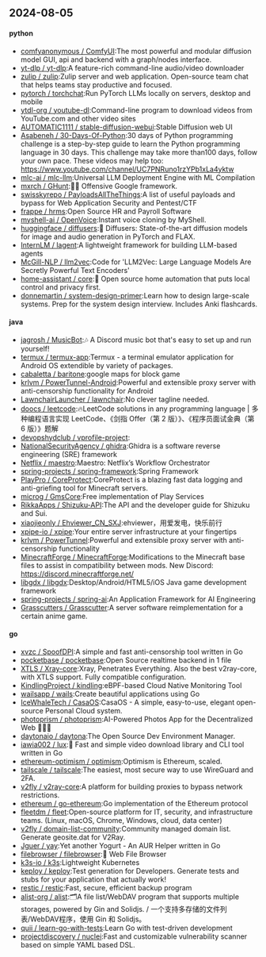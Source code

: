 ## 2024-08-05

#### python
* [comfyanonymous / ComfyUI](https://github.com/comfyanonymous/ComfyUI):The most powerful and modular diffusion model GUI, api and backend with a graph/nodes interface.
* [yt-dlp / yt-dlp](https://github.com/yt-dlp/yt-dlp):A feature-rich command-line audio/video downloader
* [zulip / zulip](https://github.com/zulip/zulip):Zulip server and web application. Open-source team chat that helps teams stay productive and focused.
* [pytorch / torchchat](https://github.com/pytorch/torchchat):Run PyTorch LLMs locally on servers, desktop and mobile
* [ytdl-org / youtube-dl](https://github.com/ytdl-org/youtube-dl):Command-line program to download videos from YouTube.com and other video sites
* [AUTOMATIC1111 / stable-diffusion-webui](https://github.com/AUTOMATIC1111/stable-diffusion-webui):Stable Diffusion web UI
* [Asabeneh / 30-Days-Of-Python](https://github.com/Asabeneh/30-Days-Of-Python):30 days of Python programming challenge is a step-by-step guide to learn the Python programming language in 30 days. This challenge may take more than100 days, follow your own pace. These videos may help too: https://www.youtube.com/channel/UC7PNRuno1rzYPb1xLa4yktw
* [mlc-ai / mlc-llm](https://github.com/mlc-ai/mlc-llm):Universal LLM Deployment Engine with ML Compilation
* [mxrch / GHunt](https://github.com/mxrch/GHunt):🕵️‍♂️ Offensive Google framework.
* [swisskyrepo / PayloadsAllTheThings](https://github.com/swisskyrepo/PayloadsAllTheThings):A list of useful payloads and bypass for Web Application Security and Pentest/CTF
* [frappe / hrms](https://github.com/frappe/hrms):Open Source HR and Payroll Software
* [myshell-ai / OpenVoice](https://github.com/myshell-ai/OpenVoice):Instant voice cloning by MyShell.
* [huggingface / diffusers](https://github.com/huggingface/diffusers):🤗 Diffusers: State-of-the-art diffusion models for image and audio generation in PyTorch and FLAX.
* [InternLM / lagent](https://github.com/InternLM/lagent):A lightweight framework for building LLM-based agents
* [McGill-NLP / llm2vec](https://github.com/McGill-NLP/llm2vec):Code for 'LLM2Vec: Large Language Models Are Secretly Powerful Text Encoders'
* [home-assistant / core](https://github.com/home-assistant/core):🏡 Open source home automation that puts local control and privacy first.
* [donnemartin / system-design-primer](https://github.com/donnemartin/system-design-primer):Learn how to design large-scale systems. Prep for the system design interview. Includes Anki flashcards.

#### java
* [jagrosh / MusicBot](https://github.com/jagrosh/MusicBot):🎶 A Discord music bot that's easy to set up and run yourself!
* [termux / termux-app](https://github.com/termux/termux-app):Termux - a terminal emulator application for Android OS extendible by variety of packages.
* [cabaletta / baritone](https://github.com/cabaletta/baritone):google maps for block game
* [krlvm / PowerTunnel-Android](https://github.com/krlvm/PowerTunnel-Android):Powerful and extensible proxy server with anti-censorship functionality for Android
* [LawnchairLauncher / lawnchair](https://github.com/LawnchairLauncher/lawnchair):No clever tagline needed.
* [doocs / leetcode](https://github.com/doocs/leetcode):🔥LeetCode solutions in any programming language | 多种编程语言实现 LeetCode、《剑指 Offer（第 2 版）》、《程序员面试金典（第 6 版）》题解
* [devopshydclub / vprofile-project](https://github.com/devopshydclub/vprofile-project):
* [NationalSecurityAgency / ghidra](https://github.com/NationalSecurityAgency/ghidra):Ghidra is a software reverse engineering (SRE) framework
* [Netflix / maestro](https://github.com/Netflix/maestro):Maestro: Netflix’s Workflow Orchestrator
* [spring-projects / spring-framework](https://github.com/spring-projects/spring-framework):Spring Framework
* [PlayPro / CoreProtect](https://github.com/PlayPro/CoreProtect):CoreProtect is a blazing fast data logging and anti-griefing tool for Minecraft servers.
* [microg / GmsCore](https://github.com/microg/GmsCore):Free implementation of Play Services
* [RikkaApps / Shizuku-API](https://github.com/RikkaApps/Shizuku-API):The API and the developer guide for Shizuku and Sui.
* [xiaojieonly / Ehviewer_CN_SXJ](https://github.com/xiaojieonly/Ehviewer_CN_SXJ):ehviewer，用爱发电，快乐前行
* [xpipe-io / xpipe](https://github.com/xpipe-io/xpipe):Your entire server infrastructure at your fingertips
* [krlvm / PowerTunnel](https://github.com/krlvm/PowerTunnel):Powerful and extensible proxy server with anti-censorship functionality
* [MinecraftForge / MinecraftForge](https://github.com/MinecraftForge/MinecraftForge):Modifications to the Minecraft base files to assist in compatibility between mods. New Discord: https://discord.minecraftforge.net/
* [libgdx / libgdx](https://github.com/libgdx/libgdx):Desktop/Android/HTML5/iOS Java game development framework
* [spring-projects / spring-ai](https://github.com/spring-projects/spring-ai):An Application Framework for AI Engineering
* [Grasscutters / Grasscutter](https://github.com/Grasscutters/Grasscutter):A server software reimplementation for a certain anime game.

#### go
* [xvzc / SpoofDPI](https://github.com/xvzc/SpoofDPI):A simple and fast anti-censorship tool written in Go
* [pocketbase / pocketbase](https://github.com/pocketbase/pocketbase):Open Source realtime backend in 1 file
* [XTLS / Xray-core](https://github.com/XTLS/Xray-core):Xray, Penetrates Everything. Also the best v2ray-core, with XTLS support. Fully compatible configuration.
* [KindlingProject / kindling](https://github.com/KindlingProject/kindling):eBPF-based Cloud Native Monitoring Tool
* [wailsapp / wails](https://github.com/wailsapp/wails):Create beautiful applications using Go
* [IceWhaleTech / CasaOS](https://github.com/IceWhaleTech/CasaOS):CasaOS - A simple, easy-to-use, elegant open-source Personal Cloud system.
* [photoprism / photoprism](https://github.com/photoprism/photoprism):AI-Powered Photos App for the Decentralized Web 🌈💎✨
* [daytonaio / daytona](https://github.com/daytonaio/daytona):The Open Source Dev Environment Manager.
* [iawia002 / lux](https://github.com/iawia002/lux):👾 Fast and simple video download library and CLI tool written in Go
* [ethereum-optimism / optimism](https://github.com/ethereum-optimism/optimism):Optimism is Ethereum, scaled.
* [tailscale / tailscale](https://github.com/tailscale/tailscale):The easiest, most secure way to use WireGuard and 2FA.
* [v2fly / v2ray-core](https://github.com/v2fly/v2ray-core):A platform for building proxies to bypass network restrictions.
* [ethereum / go-ethereum](https://github.com/ethereum/go-ethereum):Go implementation of the Ethereum protocol
* [fleetdm / fleet](https://github.com/fleetdm/fleet):Open-source platform for IT, security, and infrastructure teams. (Linux, macOS, Chrome, Windows, cloud, data center)
* [v2fly / domain-list-community](https://github.com/v2fly/domain-list-community):Community managed domain list. Generate geosite.dat for V2Ray.
* [Jguer / yay](https://github.com/Jguer/yay):Yet another Yogurt - An AUR Helper written in Go
* [filebrowser / filebrowser](https://github.com/filebrowser/filebrowser):📂 Web File Browser
* [k3s-io / k3s](https://github.com/k3s-io/k3s):Lightweight Kubernetes
* [keploy / keploy](https://github.com/keploy/keploy):Test generation for Developers. Generate tests and stubs for your application that actually work!
* [restic / restic](https://github.com/restic/restic):Fast, secure, efficient backup program
* [alist-org / alist](https://github.com/alist-org/alist):🗂️A file list/WebDAV program that supports multiple storages, powered by Gin and Solidjs. / 一个支持多存储的文件列表/WebDAV程序，使用 Gin 和 Solidjs。
* [quii / learn-go-with-tests](https://github.com/quii/learn-go-with-tests):Learn Go with test-driven development
* [projectdiscovery / nuclei](https://github.com/projectdiscovery/nuclei):Fast and customizable vulnerability scanner based on simple YAML based DSL.
